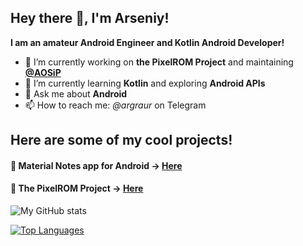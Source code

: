 ## Hey there 👋, I'm Arseniy!


**I am an amateur Android Engineer and Kotlin Android Developer!**


- 🔭 I’m currently working on **the PixelROM Project** and maintaining **[@AOSiP](https://github.com/AOSiP)**
- 🌱 I’m currently learning **Kotlin** and exploring **Android APIs**
- 💬 Ask me about **Android**
- 📫 How to reach me: *@argraur* on Telegram

## Here are some of my cool projects!
#### 📓 Material Notes app for Android -> [Here](https://github.com/argraur/Notes)
#### 🎨 The PixelROM Project -> [Here](http://sourceforge.net/projects/pixel3rom)

![My GitHub stats](https://github-readme-stats.vercel.app/api?username=argraur&show_icons=true&theme=dracula)

[![Top Languages](https://github-readme-stats.vercel.app/api/top-langs/?username=argraur&theme=dracula)](https://github.com/anuraghazra/github-readme-stats)

<!--
**argraur/argraur** is a ✨ _special_ ✨ repository because its `README.md` (this file) appears on your GitHub profile.

Here are some ideas to get you started:

- 🔭 I’m currently working on ...
- 🌱 I’m currently learning ...
- 👯 I’m looking to collaborate on ...
- 🤔 I’m looking for help with ...
- 💬 Ask me about ...
- 📫 How to reach me: ...
- 😄 Pronouns: ...
- ⚡ Fun fact: ...
-->
